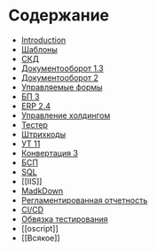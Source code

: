 # Содержание

* [Introduction](README.md)
* [Шаблоны](Шаблоны.md)
* [СКД](СКД.md)
* [Документооборот 1.3](Документооборот%201.3.md)
* [Документооборот 2](Документооборот%202.md)
* [Управляемые формы](Управляемые%20формы.md)
* [БП 3](bp3.md)
* [ERP 2.4](ERP.md)
* [Управление холдингом](upravlenie-holdingom.md)
* [Тестер](tester.md)
* [Штрихкоды](Штрихкоды.md)
* [УТ 11](ut-11.md)
* [Конвертация 3](Convertation3.md)
* [БСП](БСП.md)
* [SQL](SQL.md)
* [[IIS]]
* [MadkDown](md.md)
* [Регламентированная отчетность](РеглОтчетность.md)
* [CI/CD](Автосборки.md)
* [Обвязка тестирования](ОбвязкаТестирования.md)
* [[oscript]]
* [[Всякое]]